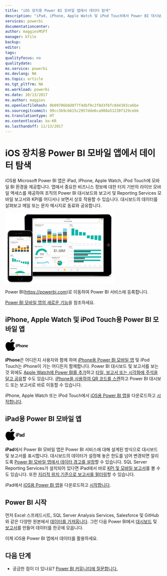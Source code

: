 ```yaml
---
title: "iOS 장치용 Power BI 모바일 앱에서 데이터 탐색"
description: "iPad, iPhone, Apple Watch 및 iPod Touch에서 Power BI 대시보드와 보고서 및 Reporting Services 모바일 보고서와 KPI를 보고 활용합니다."
services: powerbi
documentationcenter: 
author: maggiesMSFT
manager: kfile
backup: 
editor: 
tags: 
qualityfocus: no
qualitydate: 
ms.service: powerbi
ms.devlang: NA
ms.topic: article
ms.tgt_pltfrm: NA
ms.workload: powerbi
ms.date: 10/13/2017
ms.author: maggies
ms.openlocfilehash: 0b09706b8d8f7f4dbf9c2f8d3f6fc844383ce6be
ms.sourcegitcommit: 99cc3b9cb615c2957dde6ca908a51238f129cebb
ms.translationtype: HT
ms.contentlocale: ko-KR
ms.lasthandoff: 11/13/2017
---
```

# <a name="explore-your-data-on-the-power-bi-mobile-app-for-ios-devices"></a>iOS 장치용 Power BI 모바일 앱에서 데이터 탐색
iOS용 Microsoft Power BI 앱은 iPad, iPhone, Apple Watch, iPod Touch에 모바일 BI 환경을 제공합니다. 앱에서 중요한 비즈니스 정보에 대한 터치 기반의 라이브 모바일 액세스를 제공하여 조직의 Power BI 대시보드와 보고서 및 Reporting Services 모바일 보고서와 KPI를 어디서나 보면서 상호 작용할 수 있습니다. 대시보드의 데이터를 살펴보고 메일 또는 문자 메시지로 동료와 공유합니다.

![iPhone 및 iPad](media/mobile-ios-ipad-iphone-apps/pbi_ipad_iphonedevices.png)

Power BI(https://powerbi.com)로 이동하여 Power BI 서비스에 등록합니다.

[Power BI 모바일 앱의 새로운 기능](mobile-whats-new-in-the-mobile-apps.md)을 참조하세요.

## <a name="power-bi-mobile-app-for-iphone-apple-watch-and-ipod-touch"></a>iPhone, Apple Watch 및 iPod Touch용 Power BI 모바일 앱
![iPhone 로고](media/mobile-ios-ipad-iphone-apps/iphone-logo-40-px.png)

**iPhone**은 어디든지 사용자와 함께 하며 [iPhone용 Power BI 모바일 앱](mobile-ipad-app-get-started.md) 및 iPod Touch는 iPhone이 가는 어디든지 함께합니다. Power BI 대시보드 및 보고서를 보는 것 외에도 [Apple Watch에 Power BI를 추가](mobile-apple-watch.md)하고 [타일, 보고서 또는 시각화에 주석을 달고 공유](mobile-annotate-and-share-a-tile-from-the-mobile-apps.md)할 수도 있습니다. [iPhone을 사용하여 QR 코드를 스캔](mobile-apps-qr-code.md)하고 Power BI 대시보드 또는 보고서로 바로 이동할 수 있습니다.

iPhone, Apple Watch 또는 iPod Touch에서 [iOS용 Power BI 앱](http://go.microsoft.com/fwlink/?LinkId=522062)을 다운로드하고 [시작합니다](mobile-iphone-app-get-started.md).

## <a name="power-bi-mobile-app-for-ipad"></a>iPad용 Power BI 모바일 앱
![iPad 로고](media/mobile-ios-ipad-iphone-apps/ipad-logo-40-px.png)

**iPad**에서 Power BI 모바일 앱은 Power BI 서비스에 대해 설계된 방식으로 대시보드 및 보고서를 표시합니다. 대시보드의 데이터가 설정해 놓은 한도를 넘어 변경되면 알리도록 [Power BI 모바일 앱에서 데이터 경고를 설정](mobile-set-data-alerts-in-the-mobile-apps.md)할 수 있습니다. SQL Server Reporting Services가 설치되어 있다면 iPad에서 바로 [KPI 및 모바일 보고서](mobile-app-ssrs-kpis-mobile-on-premises-reports.md)를 볼 수도 있습니다. 또한 [지리적 위치 기준으로 보고서를 필터링](mobile-apps-geographic-filtering.md)할 수 있습니다.  

iPad에서 [iOS용 Power BI 앱](http://go.microsoft.com/fwlink/?LinkId=522062)을 다운로드하고 [시작합니다](mobile-ipad-app-get-started.md).

## <a name="get-started-with-power-bi"></a>Power BI 시작
먼저 Excel 스프레드시트, SQL Server Analysis Services, Salesforce 및 GitHub와 같은 다양한 원본에서 [데이터를 가져옵니다](service-get-data.md). 그런 다음 Power BI에서 [대시보드](service-dashboards.md) 및 [보고서](service-reports.md)를 만들어 데이터를 한곳에 모읍니다.

이제 iOS용 Power BI 앱에서 데이터를 활용하세요.

## <a name="next-steps"></a>다음 단계
* 궁금한 점이 더 있나요? [Power BI 커뮤니티에 질문합니다.](http://community.powerbi.com/)

